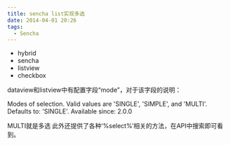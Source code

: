 ```yaml
---
title: sencha list实现多选
date: 2014-04-01 20:26
tags:
  - Sencha
---
```

* hybrid
* sencha
* listview
* checkbox

dataview和listview中有配置字段“mode”，对于该字段的说明：

Modes of selection. Valid values are 'SINGLE', 'SIMPLE', and 'MULTI'. Defaults to: 'SINGLE'. Available since: 2.0.0

MULTI就是多选
此外还提供了各种‘%select%’相关的方法，在API中搜索即可看到。
